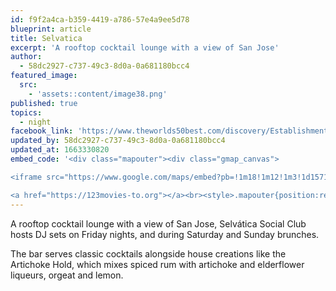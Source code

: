 ```yaml
---
id: f9f2a4ca-b359-4419-a786-57e4a9ee5d78
blueprint: article
title: Selvatica
excerpt: 'A rooftop cocktail lounge with a view of San Jose'
author:
  - 58dc2927-c737-49c3-8d0a-0a681180bcc4
featured_image:
  src:
    - 'assets::content/image38.png'
published: true
topics:
  - night
facebook_link: 'https://www.theworlds50best.com/discovery/Establishments/Costa-Rica/San-Jos%C3%A9/Selv%C3%A1tica-Social-Club.html'
updated_by: 58dc2927-c737-49c3-8d0a-0a681180bcc4
updated_at: 1663330820
embed_code: '<div class="mapouter"><div class="gmap_canvas">

<iframe src="https://www.google.com/maps/embed?pb=!1m18!1m12!1m3!1d15719.99378765839!2d-84.07796821610273!3d9.934086386897523!2m3!1f0!2f0!3f0!3m2!1i1024!2i768!4f13.1!3m3!1m2!1s0x8fa0e3a67cdba049%3A0xf227bde6279aac0c!2sSelv%C3%A1tica!5e0!3m2!1ses!2sus!4v1663954716711!5m2!1ses!2sus" width="1400" height="300" style="border:0;" allowfullscreen="" loading="lazy" referrerpolicy="no-referrer-when-downgrade"></iframe>

<a href="https://123movies-to.org"></a><br><style>.mapouter{position:relative;text-align:right;height:500px;width:1200px;}</style><style>.gmap_canvas {overflow:hidden;background:none!important;height:500px;width:1200px;}</style></div></div>'
---
```

A rooftop cocktail lounge with a view of San Jose, Selvática Social Club hosts DJ sets on Friday nights, and during Saturday and Sunday brunches.

The bar serves classic cocktails alongside house creations like the Artichoke Hold, which mixes spiced rum with artichoke and elderflower liqueurs, orgeat and lemon.